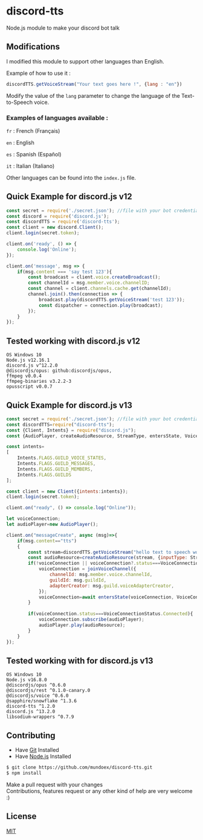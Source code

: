 # discord-tts
Node.js module to make your discord bot talk

## Modifications

I modified this module to support other languages than English.

Example of how to use it : 
```js
discordTTS.getVoiceStream("Your text goes here !", {lang : "en"})
```

Modify the value of the `lang` parameter to change the language of the Text-to-Speech voice.

### Examples of languages available : 

`fr` : French (Français)

`en` : English

`es` : Spanish (Español)

`it` : Italian (Italiano)

Other languages can be found into the `index.js` file.

## Quick Example for discord.js v12
```js
const secret = require('./secret.json'); //file with your bot credentials/token/etc
const discord = require('discord.js');
const discordTTS = require('discord-tts');
const client = new discord.Client();
client.login(secret.token);

client.on('ready', () => {
    console.log('Online');
});

client.on('message', msg => {
    if(msg.content === 'say test 123'){
        const broadcast = client.voice.createBroadcast();
        const channelId = msg.member.voice.channelID;
        const channel = client.channels.cache.get(channelId);
        channel.join().then(connection => {
            broadcast.play(discordTTS.getVoiceStream('test 123'));
            const dispatcher = connection.play(broadcast);
        });
    }
});
```
## Tested working with discord.js v12
    OS Windows 10
    Node.js v12.16.1
    discord.js v^12.2.0
    @discordjs/opus: github:discordjs/opus,
    ffmpeg v0.0.4
    ffmpeg-binaries v3.2.2-3
    opusscript v0.0.7

## Quick Example for discord.js v13
```js
const secret = require('./secret.json'); //file with your bot credentials/token/etc
const discordTTS=require("discord-tts");
const {Client, Intents} = require("discord.js");
const {AudioPlayer, createAudioResource, StreamType, entersState, VoiceConnectionStatus, joinVoiceChannel} = require("@discordjs/voice");

const intents=
[
    Intents.FLAGS.GUILD_VOICE_STATES,
    Intents.FLAGS.GUILD_MESSAGES,
    Intents.FLAGS.GUILD_MEMBERS,
    Intents.FLAGS.GUILDS
];

const client = new Client({intents:intents});
client.login(secret.token);

client.on("ready", () => console.log("Online"));

let voiceConnection;
let audioPlayer=new AudioPlayer();

client.on("messageCreate", async (msg)=>{
    if(msg.content=="tts")
    {
        const stream=discordTTS.getVoiceStream("hello text to speech world");
        const audioResource=createAudioResource(stream, {inputType: StreamType.Arbitrary, inlineVolume:true});
        if(!voiceConnection || voiceConnection?.status===VoiceConnectionStatus.Disconnected){
            voiceConnection = joinVoiceChannel({
                channelId: msg.member.voice.channelId,
                guildId: msg.guildId,
                adapterCreator: msg.guild.voiceAdapterCreator,
            });
            voiceConnection=await entersState(voiceConnection, VoiceConnectionStatus.Connecting, 5_000);
        }
        
        if(voiceConnection.status===VoiceConnectionStatus.Connected){
            voiceConnection.subscribe(audioPlayer);
            audioPlayer.play(audioResource);
        }
    }
});
```
## Tested working with for discord.js v13
    OS Windows 10
    Node.js v16.8.0
    @discordjs/opus ^0.6.0
    @discordjs/rest ^0.1.0-canary.0
    @discordjs/voice ^0.6.0
    @sapphire/snowflake ^1.3.6
    discord-tts ^1.2.0
    discord.js ^13.2.0
    libsodium-wrappers ^0.7.9

## Contributing
- Have [Git](https://git-scm.com/) Installed
- Have [Node.js](https://nodejs.org/en/) Installed

```bash
$ git clone https://github.com/mundoex/discord-tts.git
$ npm install
```
Make a pull request with your changes <br>
Contributions, features request or any other kind of help are very welcome :)

## License
[MIT](LICENSE)
